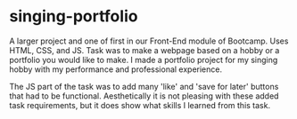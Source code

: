# singing-portfolio
A larger project and one of first in our Front-End module of Bootcamp. Uses HTML, CSS, and JS.
Task was to make a webpage based on a hobby or a portfolio you would like to make. 
I made a portfolio project for my singing hobby with my performance and professional experience.

The JS part of the task was to add many 'like' and 'save for later' buttons that had to be functional.
Aesthetically it is not pleasing with these added task requirements, but it does show what skills I learned from this task.
